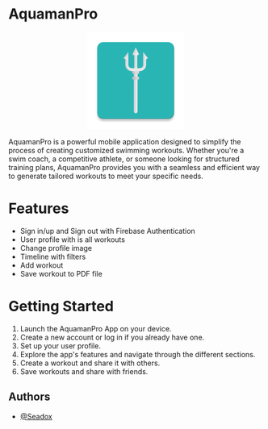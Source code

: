 # AquamanPro

<p align="center">
  <img src="./app/src/main/res/mipmap-xxxhdpi/ic_launcher.png">
</p>

AquamanPro is a powerful mobile application designed to simplify the process of creating customized
swimming workouts. Whether you're a swim coach, a competitive athlete, or someone looking for
structured training plans, AquamanPro provides you with a seamless and efficient way to generate
tailored workouts to meet your specific needs.

# Features

- Sign in/up and Sign out with Firebase Authentication
- User profile with is all workouts
- Change profile image
- Timeline with filters
- Add workout
- Save workout to PDF file

# Getting Started

1. Launch the AquamanPro App on your device.
2. Create a new account or log in if you already have one.
3. Set up your user profile.
4. Explore the app's features and navigate through the different sections.
5. Create a workout and share it with others.
6. Save workouts and share with friends.

## Authors

- [@Seadox](https://www.github.com/seadox)
